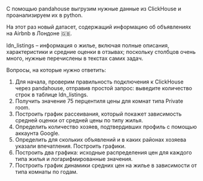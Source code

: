 С помощью pandahouse выгрузим нужные данные из ClickHouse и проанализируем их в python. 

На этот раз новый датасет, содержащий информацию об объявлениях на Airbnb в Лондоне 🇬🇧.

ldn_listings – информация о жилье, включая полные описания, характеристики и средние оценки в отзывах; поскольку столбцов очень много, нужные перечислены в текстах самих задач.

Вопросы, на которые нужно ответить:

1. Для начала, проверим правильность подключения к ClickHouse через pandahouse, отправив простой запрос: выведите количество строк в таблице ldn_listings.
2. Получить значение 75 перцентиля цены для комнат типа Private room.
3. Построить график рассеивания, который покажет зависимость средней оценки от средней цены по типу жилья.
4. Определить количество хозяев, подтвердивших профиль с помощью аккаунта Google.
5. Определить для скольких объявлений и в каких районах хозяева указали впечатления. Построить графики.
6. Построить два графика: исходные распределения цен для каждого типа жилья и логарифмированные значения.
7. Построить график динамики средних цен на жилье в зависимости от типа комнаты по годам.